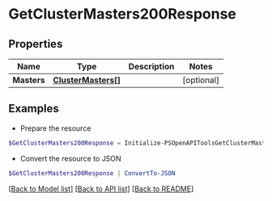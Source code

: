 # GetClusterMasters200Response
## Properties

Name | Type | Description | Notes
------------ | ------------- | ------------- | -------------
**Masters** | [**ClusterMasters[]**](ClusterMasters.md) |  | [optional] 

## Examples

- Prepare the resource
```powershell
$GetClusterMasters200Response = Initialize-PSOpenAPIToolsGetClusterMasters200Response  -Masters null
```

- Convert the resource to JSON
```powershell
$GetClusterMasters200Response | ConvertTo-JSON
```

[[Back to Model list]](../README.md#documentation-for-models) [[Back to API list]](../README.md#documentation-for-api-endpoints) [[Back to README]](../README.md)

